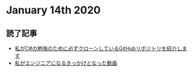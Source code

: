 # January 14th 2020
## 読了記事
- [私がC#の勉強のために必ずクローンしているGitHubリポジトリを紹介します](https://aadojo.alterbooth.com/entry/2020/01/12/090000)
- [私がエンジニアになるきっかけとなった動画](https://note.com/zawawahoge/n/n7e8d3b53b154)
